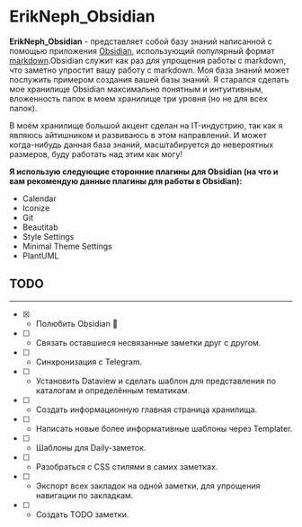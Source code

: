 # **ErikNeph_Obsidian**

**ErikNeph_Obsidian** - представляет собой базу знаний написанной с помощью приложения [Obsidian](https://obsidian.md/), использующий популярный формат [markdown](https://www.markdownguide.org/).Obsidian служит как раз для упрощения работы с markdown, что заметно упростит вашу работу с markdown. Моя база знаний может послужить примером создания вашей базы знаний. Я старался сделать мое хранилище Obsidian максимально понятным и интуитивным, вложенность папок в моем хранилище три уровня (но не для всех папок).

В моём хранилище большой акцент сделан на IT-индустрию, так как я являюсь айтишником и развиваюсь в этом направлений. И может когда-нибудь данная база знаний, масштабируется до невероятных размеров, буду работать над этим как могу!

**Я использую следующие сторонние плагины для Obsidian (на что и вам рекомендую данные плагины для работы в Obsidian):**

- Calendar
- Iconize
- Git
- Beautitab
- Style Settings
- Minimal Theme Settings
- PlantUML

## TODO
---
- [x] - Полюбить Obsidian 💌
- [ ] - Связать оставшиеся несвязанные заметки друг с другом.
- [ ] - Синхронизация с Telegram.
- [ ] - Установить Dataview и сделать шаблон для представления  по каталогам и определённым тематикам.
- [ ] - Создать информационную главная страница хранилища.
- [ ] - Написать новые более информативные шаблоны через Templater.
- [ ] - Шаблоны для Daily-заметок.
- [ ] - Разобраться с CSS стилями в самих заметках.
- [ ] - Экспорт всех закладок на одной заметки, для упрощения навигации по закладкам.
- [ ] - Создать TODO заметки.